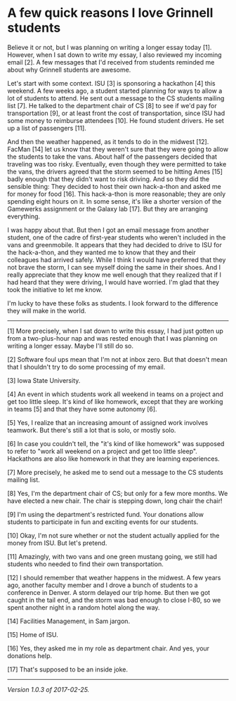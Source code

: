 A few quick reasons I love Grinnell students
============================================

Believe it or not, but I was planning on writing a longer essay today [1].
However, when I sat down to write my essay, I also reviewed my incoming
email [2].  A few messages that I'd received from students reminded me
about why Grinnell students are awesome.

Let's start with some context.  ISU [3] is sponsoring a hackathon [4]
this weekend.  A few weeks ago, a student started planning for ways
to allow a lot of students to attend.  He sent out a message to the CS
students mailing list [7].  He talked to the department chair of CS [8]
to see if we'd pay for transportation [9], or at least front the cost
of transportation, since ISU had some money to reimburse attendees [10].
He found student drivers.  He set up a list of passengers [11].

And then the weather happened, as it tends to do in the midwest [12].
FacMan [14] let us know that they weren't sure that they were going
to allow the students to take the vans.  About half of the passengers
decided that traveling was too risky.  Eventually, even though they
were permitted to take the vans, the drivers agreed that the storm
seemed to be hitting Ames [15] badly enough that they didn't want to
risk driving.  And so they did the sensible thing: They decided to host
their own hack-a-thon and asked me for money for food [16].  This
hack-a-thon is more reasonable; they are only spending eight hours 
on it.  In some sense, it's like a shorter version of the Gamewerks
assignment or the Galaxy lab [17].  But they are arranging everything.

I was happy about that.  But then I got an email message from another
student, one of the cadre of first-year students who weren't included
in the vans and greenmobile.  It appears that they had decided to drive
to ISU for the hack-a-thon, and they wanted me to know that they and
their colleagues had arrived safely.  While I think I would have
preferred that they not brave the storm, I can see myself doing the
same in their shoes.  And I really appreciate that they know me well
enough that they realized that if I had heard that they were driving,
I would have worried.  I'm glad that they took the initiative to let
me know.

I'm lucky to have these folks as students.  I look forward to the
difference they will make in the world.

---

[1] More precisely, when I sat down to write this essay, I had just gotten
up from a two-plus-hour nap and was rested enough that I was planning on
writing a longer essay.  Maybe I'll still do so.

[2] Software foul ups mean that I'm not at inbox zero.  But that doesn't
mean that I shouldn't try to do some processing of my email.

[3] Iowa State University.

[4] An event in which students work all weekend in teams on a project 
and get too little sleep.  It's kind of like homework, except that they
are working in teams [5] and that they have some autonomy [6].

[5] Yes, I realize that an increasing amount of assigned work involves
teamwork.  But there's still a lot that is solo, or mostly solo.

[6] In case you couldn't tell, the "it's kind of like homework" was
supposed to refer to "work all weekend on a project and get too little
sleep".  Hackathons are also like homework in that they are learning
experiences.

[7] More precisely, he asked me to send out a message to the CS students
mailing list.

[8] Yes, I'm the department chair of CS; but only for a few more months.
We have elected a new chair.  The chair is stepping down, long chair the
chair!

[9] I'm using the department's restricted fund.  Your donations allow
students to participate in fun and exciting events for our students.

[10] Okay, I'm not sure whether or not the student actually applied for
the money from ISU.  But let's pretend.

[11] Amazingly, with two vans and one green mustang going, we still had
students who needed to find their own transportation.

[12] I should remember that weather happens in the midwest.  A few years
ago, another faculty member and I drove a bunch of students to a conference
in Denver.  A storm delayed our trip home.  But then we got caught in
the tail end, and the storm was bad enough to close I-80, so we spent
another night in a random hotel along the way.

[14] Facilities Management, in Sam jargon.

[15] Home of ISU.

[16] Yes, they asked me in my role as department chair.  And yes, your
donations help.

[17] That's supposed to be an inside joke.

---

*Version 1.0.3 of 2017-02-25.*
